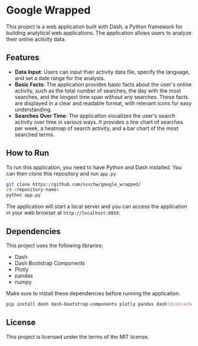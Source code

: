 # Google Wrapped

This project is a web application built with Dash, a Python framework for building analytical web applications. The application allows users to analyze their online activity data.

## Features

- **Data Input**: Users can input their activity data file, specify the language, and set a date range for the analysis.
- **Basic Facts**: The application provides basic facts about the user's online activity, such as the total number of searches, the day with the most searches, and the longest time span without any searches. These facts are displayed in a clear and readable format, with relevant icons for easy understanding.
- **Searches Over Time**: The application visualizes the user's search activity over time in various ways. It provides a line chart of searches per week, a heatmap of search activity, and a bar chart of the most searched terms.

## How to Run

To run this application, you need to have Python and Dash installed. You can then clone this repository and run `app.py`.

```bash
git clone https://github.com/nsschw/google_wrapped/
cd <repository-name>
python app.py
```

The application will start a local server and you can access the application in your web browser at `http://localhost:8050`.

## Dependencies

This project uses the following libraries:

- Dash
- Dash Bootstrap Components
- Plotly
- pandas
- numpy

Make sure to install these dependencies before running the application.

```bash
pip install dash dash-bootstrap-components plotly pandas dash[diskcache] numpy
```

## License

This project is licensed under the terms of the MIT license.
